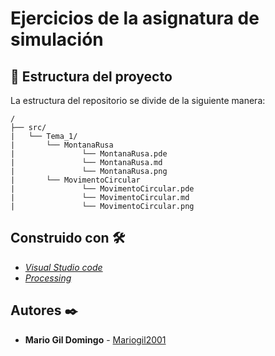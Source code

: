 # Ejercicios de la asignatura de simulación

## 🚀 Estructura del proyecto

La estructura del repositorio se divide de la siguiente manera:

```
/
├── src/
|   └── Tema_1/
|       └── MontanaRusa
|               └── MontanaRusa.pde
|               └── MontanaRusa.md
|               └── MontanaRusa.png
|       └── MovimentoCircular
|               └── MovimentoCircular.pde
|               └── MovimentoCircular.md
|               └── MovimentoCircular.png
```
## Construido con 🛠️

- _[Visual Studio code](https://code.visualstudio.com/)_
- _[Processing](https://processing.org/)_

## Autores ✒️

* **Mario Gil Domingo** - [Mariogil2001](https://github.com/Mariogil2001)
